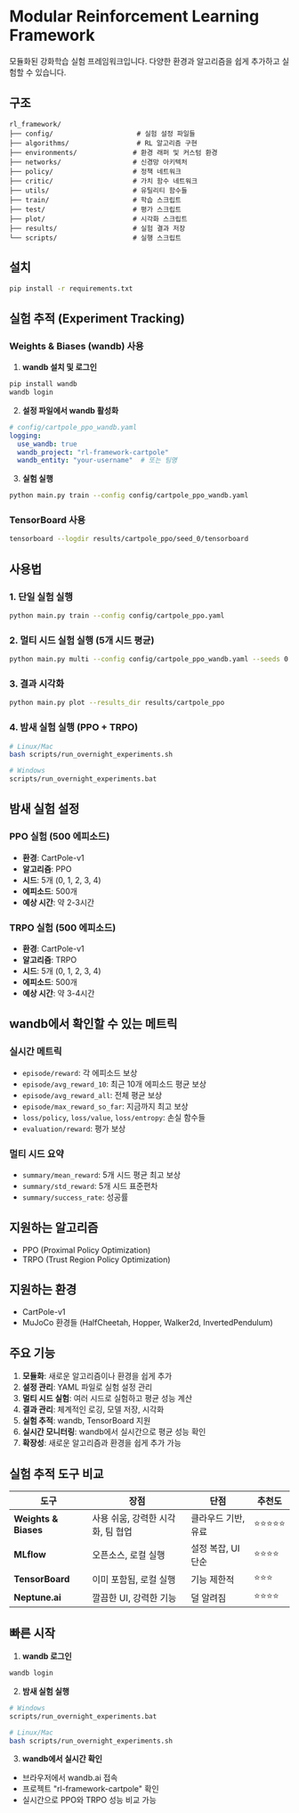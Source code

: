 # Modular Reinforcement Learning Framework

모듈화된 강화학습 실험 프레임워크입니다. 다양한 환경과 알고리즘을 쉽게 추가하고 실험할 수 있습니다.

## 구조

```
rl_framework/
├── config/                     # 실험 설정 파일들
├── algorithms/                 # RL 알고리즘 구현
├── environments/              # 환경 래퍼 및 커스텀 환경
├── networks/                  # 신경망 아키텍처
├── policy/                    # 정책 네트워크
├── critic/                    # 가치 함수 네트워크
├── utils/                     # 유틸리티 함수들
├── train/                     # 학습 스크립트
├── test/                      # 평가 스크립트
├── plot/                      # 시각화 스크립트
├── results/                   # 실험 결과 저장
└── scripts/                   # 실행 스크립트
```

## 설치

```bash
pip install -r requirements.txt
```

## 실험 추적 (Experiment Tracking)

### Weights & Biases (wandb) 사용

1. **wandb 설치 및 로그인**
```bash
pip install wandb
wandb login
```

2. **설정 파일에서 wandb 활성화**
```yaml
# config/cartpole_ppo_wandb.yaml
logging:
  use_wandb: true
  wandb_project: "rl-framework-cartpole"
  wandb_entity: "your-username"  # 또는 팀명
```

3. **실험 실행**
```bash
python main.py train --config config/cartpole_ppo_wandb.yaml
```

### TensorBoard 사용
```bash
tensorboard --logdir results/cartpole_ppo/seed_0/tensorboard
```

## 사용법

### 1. 단일 실험 실행
```bash
python main.py train --config config/cartpole_ppo.yaml
```

### 2. 멀티 시드 실험 실행 (5개 시드 평균)
```bash
python main.py multi --config config/cartpole_ppo_wandb.yaml --seeds 0 1 2 3 4
```

### 3. 결과 시각화
```bash
python main.py plot --results_dir results/cartpole_ppo
```

### 4. 밤새 실험 실행 (PPO + TRPO)
```bash
# Linux/Mac
bash scripts/run_overnight_experiments.sh

# Windows
scripts/run_overnight_experiments.bat
```

## 밤새 실험 설정

### PPO 실험 (500 에피소드)
- **환경**: CartPole-v1
- **알고리즘**: PPO
- **시드**: 5개 (0, 1, 2, 3, 4)
- **에피소드**: 500개
- **예상 시간**: 약 2-3시간

### TRPO 실험 (500 에피소드)
- **환경**: CartPole-v1
- **알고리즘**: TRPO
- **시드**: 5개 (0, 1, 2, 3, 4)
- **에피소드**: 500개
- **예상 시간**: 약 3-4시간

## wandb에서 확인할 수 있는 메트릭

### 실시간 메트릭
- `episode/reward`: 각 에피소드 보상
- `episode/avg_reward_10`: 최근 10개 에피소드 평균 보상
- `episode/avg_reward_all`: 전체 평균 보상
- `episode/max_reward_so_far`: 지금까지 최고 보상
- `loss/policy`, `loss/value`, `loss/entropy`: 손실 함수들
- `evaluation/reward`: 평가 보상

### 멀티 시드 요약
- `summary/mean_reward`: 5개 시드 평균 최고 보상
- `summary/std_reward`: 5개 시드 표준편차
- `summary/success_rate`: 성공률

## 지원하는 알고리즘

- PPO (Proximal Policy Optimization)
- TRPO (Trust Region Policy Optimization)

## 지원하는 환경

- CartPole-v1
- MuJoCo 환경들 (HalfCheetah, Hopper, Walker2d, InvertedPendulum)

## 주요 기능

1. **모듈화**: 새로운 알고리즘이나 환경을 쉽게 추가
2. **설정 관리**: YAML 파일로 실험 설정 관리
3. **멀티 시드 실험**: 여러 시드로 실험하고 평균 성능 계산
4. **결과 관리**: 체계적인 로깅, 모델 저장, 시각화
5. **실험 추적**: wandb, TensorBoard 지원
6. **실시간 모니터링**: wandb에서 실시간으로 평균 성능 확인
7. **확장성**: 새로운 알고리즘과 환경을 쉽게 추가 가능

## 실험 추적 도구 비교

| 도구 | 장점 | 단점 | 추천도 |
|------|------|------|--------|
| **Weights & Biases** | 사용 쉬움, 강력한 시각화, 팀 협업 | 클라우드 기반, 유료 | ⭐⭐⭐⭐⭐ |
| **MLflow** | 오픈소스, 로컬 실행 | 설정 복잡, UI 단순 | ⭐⭐⭐⭐ |
| **TensorBoard** | 이미 포함됨, 로컬 실행 | 기능 제한적 | ⭐⭐⭐ |
| **Neptune.ai** | 깔끔한 UI, 강력한 기능 | 덜 알려짐 | ⭐⭐⭐⭐ |

## 빠른 시작

1. **wandb 로그인**
```bash
wandb login
```

2. **밤새 실험 실행**
```bash
# Windows
scripts/run_overnight_experiments.bat

# Linux/Mac
bash scripts/run_overnight_experiments.sh
```

3. **wandb에서 실시간 확인**
- 브라우저에서 wandb.ai 접속
- 프로젝트 "rl-framework-cartpole" 확인
- 실시간으로 PPO와 TRPO 성능 비교 가능 